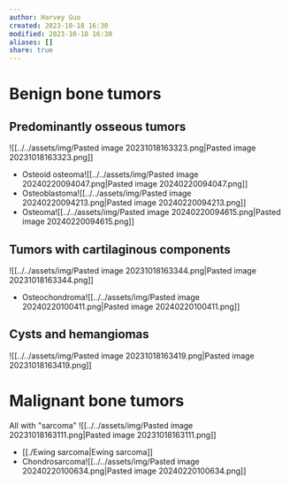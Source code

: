 ```yaml
---
author: Harvey Guo
created: 2023-10-18 16:30
modified: 2023-10-18 16:30
aliases: []
share: true
---
```

# Benign bone tumors
## Predominantly osseous tumors
![[../../assets/img/Pasted image 20231018163323.png|Pasted image 20231018163323.png]]
- Osteoid osteoma![[../../assets/img/Pasted image 20240220094047.png|Pasted image 20240220094047.png]]
- Osteoblastoma![[../../assets/img/Pasted image 20240220094213.png|Pasted image 20240220094213.png]]
- Osteoma![[../../assets/img/Pasted image 20240220094615.png|Pasted image 20240220094615.png]]
## Tumors with cartilaginous components
![[../../assets/img/Pasted image 20231018163344.png|Pasted image 20231018163344.png]]
- Osteochondroma![[../../assets/img/Pasted image 20240220100411.png|Pasted image 20240220100411.png]]
## Cysts and hemangiomas
![[../../assets/img/Pasted image 20231018163419.png|Pasted image 20231018163419.png]]
# Malignant bone tumors
All with "sarcoma"
![[../../assets/img/Pasted image 20231018163111.png|Pasted image 20231018163111.png]]
- [[./Ewing sarcoma|Ewing sarcoma]]
- Chondrosarcoma![[../../assets/img/Pasted image 20240220100634.png|Pasted image 20240220100634.png]]